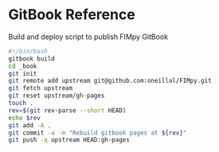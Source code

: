 # GitBook Reference

Build and deploy script to publish FIMpy GitBook
```bash
#!/bin/bash
gitbook build
cd _book
git init
git remote add upstream git@github.com:oneillal/FIMpy.git
git fetch upstream
git reset upstream/gh-pages
touch .
rev=$(git rev-parse --short HEAD)
echo $rev
git add -A .
git commit -a -m "Rebuild gitbook pages at ${rev}"
git push -q upstream HEAD:gh-pages
```
